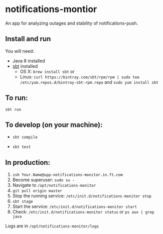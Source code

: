 # notifications-montior

An app for analyzing outages and stability of notifications-push.

## Install and run

You will need:

* Java 8 installed
* [sbt](http://www.scala-sbt.org/download.html) installed
  - OS X: `brew install sbt` or
  - Linux: `curl https://bintray.com/sbt/rpm/rpm | sudo tee /etc/yum.repos.d/bintray-sbt-rpm.repo` and `sudo yum install sbt`

## To run:

`sbt run`

## To develop (on your machine):

* `sbt compile`

* `sbt test`

## In production:

1. `ssh Your.Name@upp-notifications-monitor.in.ft.com`
2. Become superuser: `sudo su -`
3. Navigate to `/opt/notifications-monitor`
4. `git pull origin master`
5. Stop the running service: `/etc/init.d/notifications-monitor stop`
6. `sbt stage`
7. Start the service: `/etc/init.d/notifications-monitor start`
7. Check: `/etc/init.d/notifications-monitor status` or `ps aux | grep java`

Logs are in `/opt/notifications-monitor/logs`

